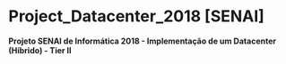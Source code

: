 # Project_Datacenter_2018 [SENAI]
**Projeto SENAI de Informática 2018 - Implementação de um Datacenter (Híbrido) - Tier II**
